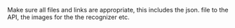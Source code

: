 Make sure all files and links are appropriate, this includes the json. file to the API, the images for the the recognizer etc.
